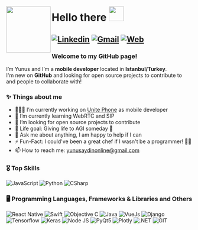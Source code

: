 # <img src="https://www.yunusaydin.net/.well-known/static/memoji-md.png" height="125px" width ="120px" align="left" /> Hello there <img src="https://www.yunusaydin.net/.well-known/static/hi.gif" width="40px" height="40px" />
[![Linkedin](https://img.shields.io/badge/-YUNUS_AYDIN-blue?style=flat&logo=Linkedin&logoColor=white)](https://www.linkedin.com/in/yunusaydinonline/)
[![Gmail](https://img.shields.io/badge/-yunusaydinonline@gmail.com-c14438?style=flat&logo=Gmail&logoColor=white)](mailto:yunusaydinonline@gmail.com.com)
[![Web](https://img.shields.io/badge/-Website-333333?style=flat&logo=google-chrome&logoColor=FFFFFF)](https://www.yunusaydin.net)
---
### Welcome to my GitHub page!
I’m Yunus and I’m a **mobile developer** located in **Istanbul/Turkey**.  
I'm new on **GitHub** and looking for open source projects to contribute to and people to collaborate with!

### ✨ Things about me
- 👨🏻‍💻 I’m currently working on [Unite Phone](https://apps.apple.com/tr/app/unite-phone/id1550933315) as mobile developer
- 🌱 I’m currently learning WebRTC and SIP
- 👯 I’m looking for open source projects to contribute
- 🚀 Life goal: Giving life to AGI someday 🤖
- 💬 Ask me about anything, I am happy to help if I can
- ⚡️ Fun-Fact: I could've been a great chef if I wasn't be a programmer! 👨‍🍳
- 📫 How to reach me: yunusaydinonline@gmail.com

### 🎖 Top Skills
![JavaScript](https://img.shields.io/badge/-JavaScript-333333?style=flat&logo=JavaScript&logoColor=f7df1d)
![Python](https://img.shields.io/badge/-Python-333333?style=flat&logo=Python&logoColor=4585ba)
![CSharp](https://img.shields.io/badge/-CSharp-333333?style=flat&logo=CSharp&logoColor=f4f3f6)

### 🖥 Programming Languages, Frameworks & Libraries and Others
![React Native](https://img.shields.io/badge/-React_Native-333333?style=flat&logo=React&logoColor=04d1f6)
![Swift](https://img.shields.io/badge/-Swift-333333?style=flat&logo=Swift&logoColor=e74e36)
![Objective C](https://img.shields.io/badge/-Objective_C-333333?style=flat&logo=Apple&logoColor=FFFFFF)
![Java](https://img.shields.io/badge/-Java_for_Android-333333?style=flat&logo=Android&logoColor=3cd381)
![VueJs](https://img.shields.io/badge/-VueJS-333333?style=flat&logo=Vue.js&logoColor=2e7052)
![Django](https://img.shields.io/badge/-Django-333333?style=flat&logo=Django&logoColor=2ca473)  
![Tensorflow](https://img.shields.io/badge/-Tensorflow-333333?style=flat&logo=Tensorflow&logoColor=f7ad03)
![Keras](https://img.shields.io/badge/-Keras-333333?style=flat&logo=Keras&logoColor=ca0404)
![Node JS](https://img.shields.io/badge/-Node.js-333333?style=flat&logo=Node.js&logoColor=7fc52a)
![PyQt5](https://img.shields.io/badge/-PyQt5-333333?style=flat&logo=QT&logoColor=02c55a)
![Plotly](https://img.shields.io/badge/-Plotly-333333?style=flat&logo=Plotly&logoColor=1498f7)
![.NET](https://img.shields.io/badge/-.NET_Framework-333333?style=flat&logo=.NET&logoColor=309fd4)
![GIT](https://img.shields.io/badge/-Git-333333?style=flat&logo=Git&logoColor=e84f32)
